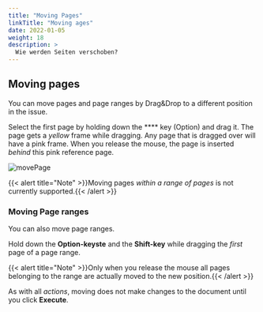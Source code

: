 ```yaml
---
title: "Moving Pages"
linkTitle: "Moving ages"
date: 2022-01-05
weight: 18
description: >
  Wie werden Seiten verschoben?
---
```


 ## Moving pages

You can move pages and page ranges by Drag&Drop to a different position in the issue.

Select the first page by holding down the **** key (Option) and drag it. The page gets a *yellow* frame while dragging. Any page that is dragged over will have a pink frame. When you release the mouse, the page is inserted *behind* this pink reference page.


![movePage](/images/movePage.png)


{{< alert title="Note" >}}Moving pages *within a range of pages* is not currently supported.{{< /alert >}}

 ### Moving Page ranges

You can also move page ranges. 

Hold down the **Option-keyste** and the **Shift-key**  while dragging the *first* page of a page range. 

{{< alert title="Note" >}}Only when you release the mouse all pages belonging to the range are actually moved to the new position.{{< /alert >}}


As with all *actions*, moving does not make changes to the document until you click **Execute**.

